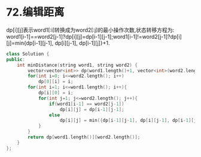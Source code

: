 # 72.编辑距离

dp[i][j]表示word1[:i]转换成为word2[:j]的最小操作次数,状态转移方程为:
word1[i-1]==word2[j-1]?dp[i][j]=dp[i-1][j-1];word1[i-1]!=word2[j-1]?dp[i][j]=min{dp[i-1][j-1], dp[i][j-1], dp[i-1][j]}+1.

```cpp
class Solution {
public:
    int minDistance(string word1, string word2) {
        vector<vector<int>> dp(word1.length()+1, vector<int>(word2.length()+1, 0));
        for(int i=0; i<=word2.length(); i++)
            dp[0][i] = i;
        for(int i=1; i<=word1.length(); i++){
            dp[i][0] = i;
            for(int j=1; j<=word2.length(); j++){
                if(word1[i-1] == word2[j-1])
                    dp[i][j] = dp[i-1][j-1];
                else
                    dp[i][j] = min({dp[i-1][j-1], dp[i][j-1], dp[i-1][j]}) + 1;
            }
        }
        return dp[word1.length()][word2.length()];
    }
};
```
